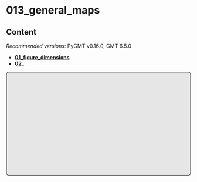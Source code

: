 # 013_general_maps

## Content

_Recommended versions_: PyGMT v0.16.0, GMT 6.5.0

- **[01_figure_dimensions](https://github.com/yvonnefroehlich/GMT_PyGMT_plotting/tree/main/013_general_maps/01_figure_dimensions)**
- **[02_](https://github.com/yvonnefroehlich/GMT_PyGMT_plotting/tree/main/013_general_maps/02_)**

![](https://github.com/yvonnefroehlich/gmt-pygmt-plotting/raw/main/_images/github_maps_readme_013maps.png)